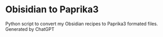 # Obisidian to Paprika3
 Python script to convert my Obsidian recipes to Paprika3 formated files. Generated by ChatGPT
